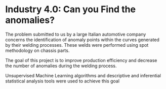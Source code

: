# Industry 4.0: Can you Find the anomalies?

The problem submitted to us by a large Italian automotive company concerns the identification of anomaly points within the curves generated by their welding processes. These welds were performed using spot methodology on chassis parts.
 
The goal of this project is to improve production efficiency and decrease the number of anomalies during the welding process. 

Unsupervised Machine Learning algorithms and descriptive and inferential statistical analysis tools were used to achieve this goal
